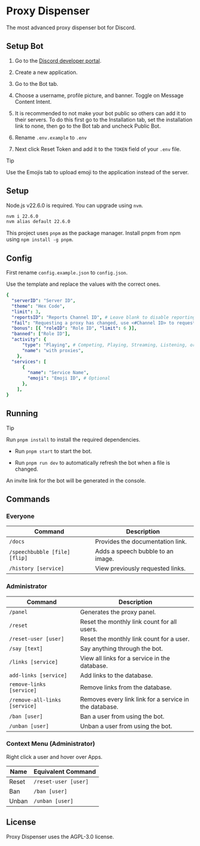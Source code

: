# Proxy Dispenser

The most advanced proxy dispenser bot for Discord.

## Setup Bot

1. Go to the [Discord developer portal](https://discord.com/developers/applications).

2. Create a new application.

3. Go to the Bot tab.

4. Choose a username, profile picture, and banner. Toggle on Message Content Intent.

5. It is recommended to not make your bot public so others can add it to their servers. To do this first go to the Installation tab, set the installation link to none, then go to the Bot tab and uncheck Public Bot.

6. Rename `.env.example` to `.env`

7. Next click Reset Token and add it to the `TOKEN` field of your `.env` file.

> [!TIP]
> Use the Emojis tab to upload emoji to the application instead of the server.

## Setup

Node.js v22.6.0 is required. You can upgrade using `nvm`.

```bash
nvm i 22.6.0
nvm alias default 22.6.0
```

This project uses `pnpm` as the package manager. Install pnpm from npm using `npm install -g pnpm`.

## Config

First rename `config.example.json` to `config.json`.

Use the template and replace the values with the correct ones.

```yaml
{
  "serverID": "Server ID",
  "theme": "Hex Code",
  "limit": 3,
  "reportsID": "Reports Channel ID", # Leave blank to disable reporting.
  "fail": "Requesting a proxy has changed, use <#Channel ID> to request a proxy link.",
  "bonus": [{ "roleID": "Role ID", "limit": 6 }],
  "banned": ["Role ID"],
  "activity": {
      "type": "Playing", # Competing, Playing, Streaming, Listening, or Watching
      "name": "with proxies",
    },
  "services": [
      {
        "name": "Service Name",
        "emoji": "Emoji ID", # Optional
      },
    ],
}
```

## Running

> [!TIP]
> Run `pnpm install` to install the required dependencies.

- Run `pnpm start` to start the bot.

- Run `pnpm run dev` to automatically refresh the bot when a file is changed.

An invite link for the bot will be generated in the console.

## Commands

### Everyone

| Command                       | Description                       |
| ----------------------------- | --------------------------------- |
| `/docs`                       | Provides the documentation link.  |
| `/speechbubble [file] [flip]` | Adds a speech bubble to an image. |
| `/history [service]`          | View previously requested links.  |

### Administrator

| Command                       | Description                                            |
| ----------------------------- | ------------------------------------------------------ |
| `/panel`                      | Generates the proxy panel.                             |
| `/reset`                      | Reset the monthly link count for all users.            |
| `/reset-user [user]`          | Reset the monthly link count for a user.               |
| `/say [text]`                 | Say anything through the bot.                          |
| `/links [service]`            | View all links for a service in the database.          |
| `add-links [service]`         | Add links to the database.                             |
| `remove-links [service]`      | Remove links from the database.                        |
| `/remove-all-links [service]` | Removes every link link for a service in the database. |
| `/ban [user]`                 | Ban a user from using the bot.                         |
| `/unban [user]`               | Unban a user from using the bot.                       |

### Context Menu (Administrator)

Right click a user and hover over Apps.

| Name  | Equivalent Command   |
| ----- | -------------------- |
| Reset | `/reset-user [user]` |
| Ban   | `/ban [user]`        |
| Unban | `/unban [user]`      |

## License

Proxy Dispenser uses the AGPL-3.0 license.
